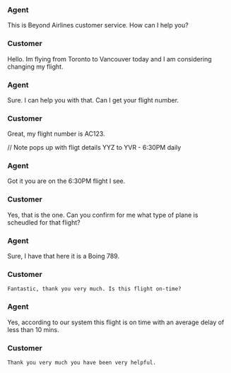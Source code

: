 ###  **Agent**
  This is Beyond Airlines customer service. How can I help you?
	
###  Customer
  Hello. Im flying from Toronto to Vancouver today and I am considering changing my flight.

###  ****Agent****
  Sure. I can help you with that. Can I get your flight number.
	
###  Customer
  Great, my flight number is AC123.

// Note pops up with fligt details YYZ to YVR - 6:30PM daily

###  **Agent**
  Got it you are on the 6:30PM flight I see.

###  Customer
  Yes, that is the one. Can you confirm for me what type of plane is scheudled for that flight?

###  **Agent**
  Sure, I have that here it is a Boing 789.

###  Customer
	Fantastic, thank you very much. Is this flight on-time?

###  **Agent**
  Yes, according to our system this flight is on time with an average delay of less than 10 mins.

###  Customer
	Thank you very much you have been very helpful.
	

